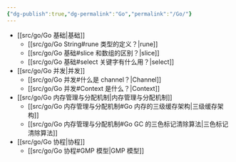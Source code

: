 ```yaml
---
{"dg-publish":true,"dg-permalink":"Go","permalink":"/Go/"}
---
```



- [[src/go/Go 基础\|基础]]
	- [[src/go/Go String#rune 类型的定义？\|rune]]
	- [[src/go/Go 基础#slice 和数组的区别？\|slice]]
	- [[src/go/Go 基础#select 关键字有什么用？\|select]]
- [[src/go/Go 并发\|并发]]
	- [[src/go/Go 并发#什么是 channel？\|Channel]]
	- [[src/go/Go 并发#Context 是什么？\|Context]]
- [[src/go/Go 内存管理与分配机制\|内存管理与分配机制]]
	- [[src/go/Go 内存管理与分配机制#Go 内存的三级缓存架构\|三级缓存架构]]
	- [[src/go/Go 内存管理与分配机制#Go GC 的三色标记清除算法\|三色标记清除算法]]
- [[src/go/Go 协程\|协程]]
	- [[src/go/Go 协程#GMP 模型\|GMP 模型]]
